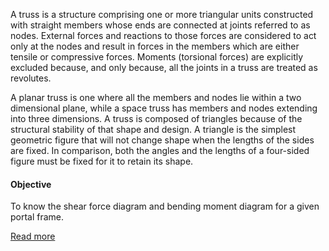 A truss is a structure comprising one or more triangular units constructed with straight members whose ends are connected at joints referred to as nodes. External forces and reactions to those forces are considered to act only at the nodes and result in forces in the members which are either tensile or compressive forces. Moments (torsional forces) are explicitly excluded because, and only because, all the joints in a truss are treated as revolutes.

A planar truss is one where all the members and nodes lie within a two dimensional plane, while a space truss has members and nodes extending into three dimensions.
A truss is composed of triangles because of the structural stability of that shape and design. A triangle is the simplest geometric figure that will not change shape when the lengths of the sides are fixed. In comparison, both the angles and the lengths of a four-sided figure must be fixed for it to retain its shape.

#### Objective

To know the shear force diagram and bending moment diagram for a given portal frame.


[Read more](http://bsa-iiith.vlabs.ac.in/exp7/Exp-7%20Arches.pdf)